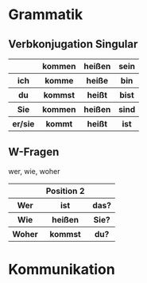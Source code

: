 # Grammatik
## Verbkonjugation Singular
<table>
    <tr>
        <th></th> <th>kommen</th> <th>heißen</th> <th>sein</th>
    </tr>
    <tr>
        <th>ich</th> <th>komme</th> <th>heiße</th> <th>bin</th>
    </tr>
    <tr>
        <th>du</th> <th>kommst</th> <th>heißt</th> <th>bist</th>
    </tr>
    <tr>
        <th>Sie</th> <th>kommen</th> <th>heißen</th> <th>sind</th>
    </tr>
    <tr>
        <th>er/sie</th> <th>kommt</th> <th>heißt</th> <th>ist</th>
    </tr>
</table>

## W-Fragen
wer, wie, woher
<table>
    <tr>
        <th></th> <th>Position 2</th> <th></th>
    </tr>
    <tr>
        <th>Wer</th> <th>ist</th> <th>das?</th>
    </tr>
    <tr>
        <th>Wie</th> <th>heißen</th> <th>Sie?</th>
    </tr>
    <tr>
        <th>Woher</th> <th>kommst</th> <th>du?</th>
    </tr>
</table>

# Kommunikation
